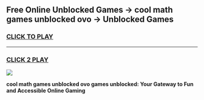 
## Free Online Unblocked Games → cool math games unblocked ovo → Unblocked Games
<h3>
<a href="https://premium.freeplayer.one?title=cool_math_games_unblocked_ovo&ref=21F">CLICK TO PLAY</a></h3>
<hr>

<h3>
<a href="https://premium.freeplayer.one?title=cool_math_games_unblocked_ovo&ref=21F">CLICK 2 PLAY</a>
  
</h3>

<a href="https://premium.freeplayer.one?title=cool_math_games_unblocked_ovo&ref=21F/"><img src="https://clearcache.store/games.png"></a>


**cool math games unblocked ovo games unblocked: Your Gateway to Fun and Accessible Online Gaming**
